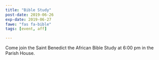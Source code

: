 ```yaml
---
title: "Bible Study"
post-date: 2019-06-26
exp-date: 2019-06-27
fawe: "fas fa-bible"
tags: [event, aff]

---
```

Come join the Saint Benedict the African Bible Study at 6:00 pm in the Parish House.